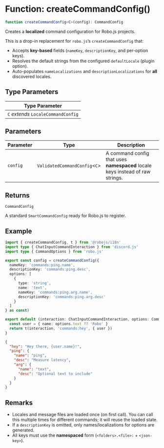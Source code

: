 # Function: createCommandConfig()

```ts
function createCommandConfig<C>(config): CommandConfig
```

Creates a **localized** command configuration for Robo.js projects.

This is a drop-in replacement for `robo.js`’s `createCommandConfig` that:
- Accepts **key-based** fields (`nameKey`, `descriptionKey`, and per-option keys).
- Resolves the default strings from the configured `defaultLocale` (plugin option).
- Auto-populates `nameLocalizations` and `descriptionLocalizations` for **all** discovered locales.

## Type Parameters

| Type Parameter |
| ------ |
| `C` *extends* `LocaleCommandConfig` |

## Parameters

| Parameter | Type | Description |
| ------ | ------ | ------ |
| `config` | `ValidatedCommandConfig`\<`C`\> | A command config that uses **namespaced** locale keys instead of raw strings. |

## Returns

`CommandConfig`

A standard `SmartCommandConfig` ready for Robo.js to register.

## Example

```ts
import { createCommandConfig, t } from '@robojs/i18n'
import type { ChatInputCommandInteraction } from 'discord.js'
import type { CommandOptions } from 'robo.js'

export const config = createCommandConfig({
  nameKey: 'commands:ping.name',
  descriptionKey: 'commands:ping.desc',
  options: [
    {
      type: 'string',
      name: 'text',
      nameKey: 'commands:ping.arg.name',
      descriptionKey: 'commands:ping.arg.desc'
    }
  ]
} as const)

export default (interaction: ChatInputCommandInteraction, options: CommandOptions<typeof config>) => {
  const user = { name: options.text ?? 'Robo' }
  return t(interaction, 'commands:hey', { user })
}
```

```json
{
  "hey": "Hey there, {user.name}!",
  "ping": {
    "name": "ping",
    "desc": "Measure latency",
    "arg": {
      "name": "text",
      "desc": "Optional text to include"
    }
  }
}
```

## Remarks

- Locales and message files are loaded once (on first call). You can call this
  multiple times for different commands; it will reuse the loaded state.
- If a `descriptionKey` is omitted, only names/localizations for options are generated.
- All keys must use the **namespaced** form (`<folders>.<file>:` + `<json-key>`).
